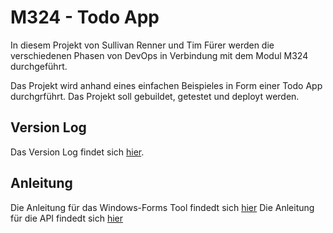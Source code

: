 # M324 - Todo App

In diesem Projekt von Sullivan Renner und Tim Fürer werden die verschiedenen Phasen von DevOps in Verbindung mit dem Modul M324 durchgeführt.

Das Projekt wird anhand eines einfachen Beispieles in Form einer Todo App durchgrführt. Das Projekt soll gebuildet, getestet und deployt werden.

## Version Log

Das Version Log findet sich [hier](./version-log.md).

## Anleitung

Die Anleitung für das Windows-Forms Tool findedt sich [hier](./winforms-manual.md)
Die Anleitung für die API findedt sich [hier](./api-manual.md)
